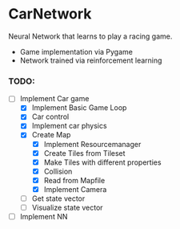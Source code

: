 # CarNetwork

Neural Network that learns to play a racing game.

- Game implementation via Pygame
- Network trained via reinforcement learning

### TODO:
- [ ] Implement Car game
  - [x] Implement Basic Game Loop
  - [x] Car control
  - [x] Implement car physics
  - [x] Create Map
    - [x] Implement Resourcemanager
    - [x] Create Tiles from Tileset
    - [x] Make Tiles with different properties
    - [x] Collision
    - [x] Read from Mapfile
    - [x] Implement Camera
  - [ ] Get state vector
  - [ ] Visualize state vector
  
- [ ] Implement NN
